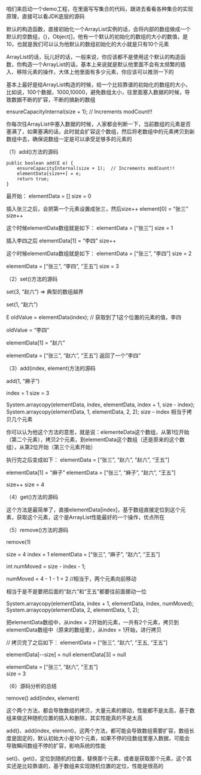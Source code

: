 
咱们来启动一个demo工程，在里面写写集合的代码，跟进去看看各种集合的实现原理，直接可以看JDK底层的源码

默认的构造函数，直接初始化一个ArrayList实例的话，会将内部的数组做成一个默认的空数组，{}，Object[]，他有一个默认的初始化的数组的大小的数值，是10，也就是我们可以认为他默认的数组初始化的大小就是只有10个元素

ArrayList的话，玩儿好的话，一般来说，你应该都不是使用这个默认的构造函数，你构造一个ArrayList的话，基本上来说就是默认他里面不会有太频繁的插入、移除元素的操作，大体上他里面有多少元素，你应该可以推测一下的

基本上最好是给ArrayList构造的时候，给一个比较靠谱的初始化的数组的大小，比如说，100个数据，1000,10000，避免数组太小，往里面塞入数据的时候，导致数据不断的扩容，不断的搞新的数组

 
ensureCapacityInternal(size + 1);  // Increments modCount!!

你每次往ArrayList中塞入数据的时候，人家都会判断一下，当前数组的元素是否塞满了，如果塞满的话，此时就会扩容这个数组，然后将老数组中的元素拷贝到新数组中去，确保说数组一定是可以承受足够多的元素的

（1）add()方法的源码

    public boolean add(E e) {
        ensureCapacityInternal(size + 1);  // Increments modCount!!
        elementData[size++] = e;
        return true;
    }

最开始：
elementData = []
size = 0

插入张三之后，会把第一个元素设置成张三，然后size++
element[0] = “张三”
size++

这个时候elementData数组就是如下：
elementData = [“张三”]
size = 1

插入李四之后
elementData[1] = “李四”
size++

这个时候elementData数组就是如下：
elementData = [“张三”, “李四”]
size = 2

elementData = [“张三”, “李四”, “王五”]
size = 3

（2）set()方法的源码

set(3, “赵六”) => 典型的数组越界

set(1, “赵六”)

E oldValue = elementData(index);
// 获取到了1这个位置的元素的值，李四

oldValue = “李四”

elementData[1] = “赵六”

elementData = [“张三”, “赵六”, “王五”]
返回了一个”李四”

（3）add(index, element)方法的源码

add(1, “麻子”)

index = 1
size = 3

System.arraycopy(elementData, index, elementData, index + 1, size - index);
System.arraycopy(elementData, 1, elementData, 2, 2);
size – index 相当于拷贝几个元素

你可以认为他这个方法的意思，就是说：elementeData这个数组，从第1位开始（第二个元素），拷贝2个元素，到elementData这个数组（还是原来的这个数组），从第2位开始（第三个元素开始）

执行完之后变成如下：
elementData = [“张三”, “赵六”, “赵六”, “王五”]

elementData[1] = “麻子”
elementData = [“张三”, “麻子”, “赵六”, “王五”]

size++
size = 4

（4）get()方法的源码

这个方法是最简单了，直接elementData[index]，基于数组直接定位到这个元素，获取这个元素，这个是ArrayList性能最好的一个操作，优点所在

（5）remove()方法的源码

remove(1)

size = 4
index = 1
elementData = [“张三”, “麻子”, “赵六”, “王五”]

int numMoved = size - index - 1;

numMoved = 4 - 1 - 1 = 2   //相当于，两个元素向前移动

相当于是不是要把后面的“赵六”和“王五”都要往前面挪动一位

System.arraycopy(elementData, index + 1, elementData, index, numMoved);
System.arraycopy(elementData, 2, elementData, 1, 2);

把elementData数组中，从index = 2开始的元素，一共有2个元素，拷贝到elementData数组中（原来的数组里），从index = 1开始，进行拷贝

// 拷贝完了之后如下：
elementData = [“张三”, “赵六”, “王五, “王五”]	

elementData[--size] = null
elementData[3] = null

elementData = [“张三”, “赵六”, “王五”]	
size = 3

（6）源码分析的总结

remove()
add(index, element)

这个两个方法，都会导致数组的拷贝，大量元素的挪动，性能都不是太高，基于数组来做这种随机位置的插入和删除，其实性能真的不是太高

add()、add(index, element)，这两个方法，都可能会导致数组需要扩容，数组长度是固定的，默认初始大小是10个元素，如果不停的往数组里塞入数据，可能会导致瞬间数组不停的扩容，影响系统的性能

set()、get()，定位到随机的位置，替换那个元素，或者是获取那个元素，这个其实还是比较靠谱的，基于数组来实现随机位置的定位，性能是很高的





